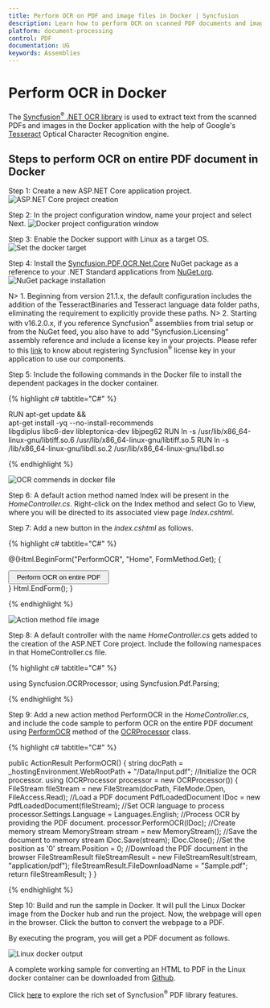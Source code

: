```yaml
---
title: Perform OCR on PDF and image files in Docker | Syncfusion
description: Learn how to perform OCR on scanned PDF documents and images in Docker with different tesseract versions using Syncfusion .NET OCR library.
platform: document-processing
control: PDF
documentation: UG
keywords: Assemblies
---
```

# Perform OCR in Docker

The [Syncfusion<sup>&reg;</sup> .NET OCR library](https://www.syncfusion.com/document-processing/pdf-framework/net-core/pdf-library/ocr-process) is used to extract text from the scanned PDFs and images in the Docker application with the help of Google's [Tesseract](https://github.com/tesseract-ocr/tesseract) Optical Character Recognition engine.

## Steps to perform OCR on entire PDF document in Docker
Step 1: Create a new ASP.NET Core application project.
![ASP.NET Core project creation](OCR-Images/OCRDocker1.png)

Step 2: In the project configuration window, name your project and select Next.
![Docker project configuration window](OCR-Images/OCR-docker-configuration-window.png)

Step 3: Enable the Docker support with Linux as a target OS.
![Set the docker target](OCR-Images/OCR_docker_target.png)

Step 4:  Install the [Syncfusion.PDF.OCR.Net.Core](https://www.nuget.org/packages/Syncfusion.PDF.OCR.Net.Core) NuGet package as a reference to your .NET Standard applications from [NuGet.org](https://www.nuget.org/).   
![NuGet package installation](OCR-Images/OCR-Core-NuGet-package.png)

N> 1. Beginning from version 21.1.x, the default configuration includes the addition of the TesseractBinaries and Tesseract language data folder paths, eliminating the requirement to explicitly provide these paths.
N> 2. Starting with v16.2.0.x, if you reference Syncfusion<sup>&reg;</sup> assemblies from trial setup or from the NuGet feed, you also have to add "Syncfusion.Licensing" assembly reference and include a license key in your projects. Please refer to this [link](https://help.syncfusion.com/common/essential-studio/licensing/overview) to know about registering Syncfusion<sup>&reg;</sup> license key in your application to use our components.

Step 5: Include the following commands in the Docker file to install the dependent packages in the docker container.

{% highlight c# tabtitle="C#" %}

RUN apt-get update && \
apt-get install -yq --no-install-recommends \
libgdiplus libc6-dev libleptonica-dev libjpeg62
RUN ln -s /usr/lib/x86_64-linux-gnu/libtiff.so.6 /usr/lib/x86_64-linux-gnu/libtiff.so.5
RUN ln -s /lib/x86_64-linux-gnu/libdl.so.2 /usr/lib/x86_64-linux-gnu/libdl.so

{% endhighlight %}

![OCR commends in docker file](OCR-Images/Docker_file_commends.png) 

Step 6: A default action method named Index will be present in the *HomeController.cs*. Right-click on the Index method and select Go to View, where you will be directed to its associated view page *Index.cshtml*.

Step 7: Add a new button in the *index.cshtml* as follows.

{% highlight c# tabtitle="C#" %}

@{Html.BeginForm("PerformOCR", "Home", FormMethod.Get);
    {
        <div>
            <input type="submit" value="Perform OCR on entire PDF" style="width:200px;height:27px" />
        </div>
    }
    Html.EndForm();
}

{% endhighlight %}

![Action method file image](OCR-Images/OCRDocker6.png) 

Step 8: A default controller with the name *HomeController.cs* gets added to the creation of the ASP.NET Core project. Include the following namespaces in that HomeController.cs file.

{% highlight c# tabtitle="C#" %}

using Syncfusion.OCRProcessor;
using Syncfusion.Pdf.Parsing;

{% endhighlight %}

Step 9: Add a new action method PerformOCR in the *HomeController.cs*, and include the code sample to perform OCR on the entire PDF document using [PerformOCR](https://help.syncfusion.com/cr/document-processing/Syncfusion.OCRProcessor.OCRProcessor.html#Syncfusion_OCRProcessor_OCRProcessor_PerformOCR_Syncfusion_Pdf_Parsing_PdfLoadedDocument_System_String_) method of the [OCRProcessor](https://help.syncfusion.com/cr/document-processing/Syncfusion.OCRProcessor.OCRProcessor.html) class. 

{% highlight c# tabtitle="C#" %}

public ActionResult PerformOCR()
{
   string docPath = _hostingEnvironment.WebRootPath + "/Data/Input.pdf";
    //Initialize the OCR processor.
    using (OCRProcessor processor = new OCRProcessor())
    {
        FileStream fileStream = new FileStream(docPath, FileMode.Open, FileAccess.Read);
        //Load a PDF document
        PdfLoadedDocument lDoc = new PdfLoadedDocument(fileStream);
        //Set OCR language to process
        processor.Settings.Language = Languages.English;
        //Process OCR by providing the PDF document.
        processor.PerformOCR(lDoc);
        //Create memory stream
        MemoryStream stream = new MemoryStream();
        //Save the document to memory stream
        lDoc.Save(stream);
        lDoc.Close();
        //Set the position as '0'
        stream.Position = 0;
        //Download the PDF document in the browser
        FileStreamResult fileStreamResult = new FileStreamResult(stream, "application/pdf");
        fileStreamResult.FileDownloadName = "Sample.pdf";
        return fileStreamResult;
    }
}

{% endhighlight %}

Step 10: Build and run the sample in Docker. It will pull the Linux Docker image from the Docker hub and run the project. Now, the webpage will open in the browser. Click the button to convert the webpage to a PDF.

By executing the program, you will get a PDF document as follows.

![Linux docker output](OCR-Images/OCR-output-image.png) 

A complete working sample for converting an HTML to PDF in the Linux docker container can be downloaded from [Github](https://github.com/SyncfusionExamples/OCR-csharp-examples/tree/master/Docker).

Click [here](https://www.syncfusion.com/document-processing/pdf-framework/net-core) to explore the rich set of Syncfusion<sup>&reg;</sup> PDF library features.